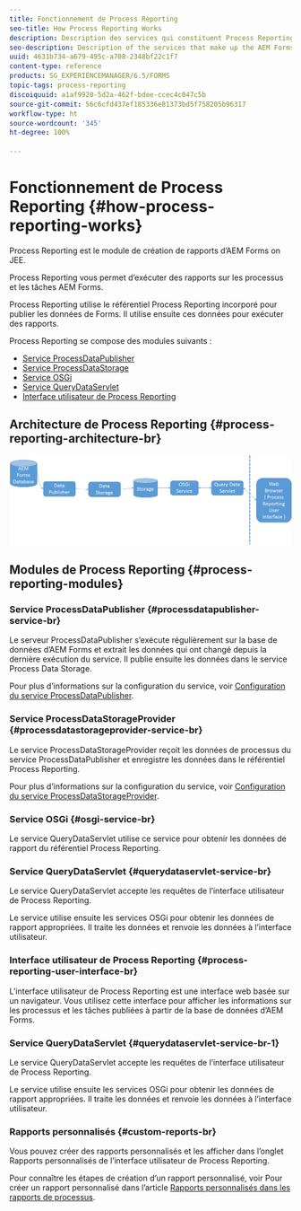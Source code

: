 ```yaml
---
title: Fonctionnement de Process Reporting
seo-title: How Process Reporting Works
description: Description des services qui constituent Process Reporting d’AEM Forms on JEE et présentation de l’interface utilisateur de Process Reporting
seo-description: Description of the services that make up the AEM Forms on JEE Process Reporting and an introduction to the Process Reporting UI
uuid: 4631b734-a679-495c-a708-2348bf22c1f7
content-type: reference
products: SG_EXPERIENCEMANAGER/6.5/FORMS
topic-tags: process-reporting
discoiquuid: a1af9920-5d2a-462f-bdee-ccec4c047c5b
source-git-commit: 56c6cfd437ef185336e81373bd5f758205b96317
workflow-type: ht
source-wordcount: '345'
ht-degree: 100%

---
```



# Fonctionnement de Process Reporting {#how-process-reporting-works}

Process Reporting est le module de création de rapports d’AEM Forms on JEE.

Process Reporting vous permet d’exécuter des rapports sur les processus et les tâches AEM Forms.

Process Reporting utilise le référentiel Process Reporting incorporé pour publier les données de Forms. Il utilise ensuite ces données pour exécuter des rapports.

Process Reporting se compose des modules suivants :

* [Service ProcessDataPublisher](/help/forms/using/process-reporting/process-reporting-architecture.md#p-processdatapublisher-service-br-p)
* [Service ProcessDataStorage](/help/forms/using/process-reporting/process-reporting-architecture.md#p-processdatastorageprovider-service-br-p)
* [Service OSGi](/help/forms/using/process-reporting/process-reporting-architecture.md#p-osgi-service-br-p)
* [Service QueryDataServlet](/help/forms/using/process-reporting/process-reporting-architecture.md#p-querydataservlet-service-br-p)
* [Interface utilisateur de Process Reporting](/help/forms/using/process-reporting/process-reporting-architecture.md#p-process-reporting-user-interface-br-p)

## Architecture de Process Reporting {#process-reporting-architecture-br}

![processreportingarchitarchitecture](assets/processreportingarchitecture.png)

## Modules de Process Reporting {#process-reporting-modules}

### Service ProcessDataPublisher {#processdatapublisher-service-br}

Le serveur ProcessDataPublisher s’exécute régulièrement sur la base de données d’AEM Forms et extrait les données qui ont changé depuis la dernière exécution du service. Il publie ensuite les données dans le service Process Data Storage.

Pour plus d’informations sur la configuration du service, voir [Configuration du service ProcessDataPublisher](/help/forms/using/process-reporting/install-start-process-reporting.md#p-reportconfiguration-service-p).

### Service ProcessDataStorageProvider {#processdatastorageprovider-service-br}

Le service ProcessDataStorageProvider reçoit les données de processus du service ProcessDataPublisher et enregistre les données dans le référentiel Process Reporting.

Pour plus d’informations sur la configuration du service, voir [Configuration du service ProcessDataStorageProvider](/help/forms/using/process-reporting/install-start-process-reporting.md#p-to-configure-the-process-reporting-repository-locations-p).

### Service OSGi {#osgi-service-br}

Le service QueryDataServlet utilise ce service pour obtenir les données de rapport du référentiel Process Reporting.

### Service QueryDataServlet {#querydataservlet-service-br}

Le service QueryDataServlet accepte les requêtes de l’interface utilisateur de Process Reporting.

Le service utilise ensuite les services OSGi pour obtenir les données de rapport appropriées. Il traite les données et renvoie les données à l’interface utilisateur.

### Interface utilisateur de Process Reporting {#process-reporting-user-interface-br}

L’interface utilisateur de Process Reporting est une interface web basée sur un navigateur. Vous utilisez cette interface pour afficher les informations sur les processus et les tâches publiées à partir de la base de données d’AEM Forms.

### Service QueryDataServlet {#querydataservlet-service-br-1}

Le service QueryDataServlet accepte les requêtes de l’interface utilisateur de Process Reporting.

Le service utilise ensuite les services OSGi pour obtenir les données de rapport appropriées. Il traite les données et renvoie les données à l’interface utilisateur.

### Rapports personnalisés {#custom-reports-br}

Vous pouvez créer des rapports personnalisés et les afficher dans l’onglet Rapports personnalisés de l’interface utilisateur de Process Reporting.

Pour connaître les étapes de création d’un rapport personnalisé, voir Pour créer un rapport personnalisé dans l’article [Rapports personnalisés dans les rapports de processus](/help/forms/using/process-reporting/process-reporting-custom-reports.md).
